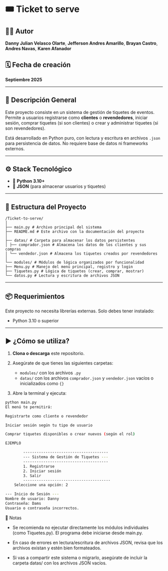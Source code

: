 # 🎟️ Ticket to serve

## 👨‍💻 Autor
**Danny Julian Velasco Olarte**,
**Jefferson Andres Amarillo**,
**Brayan Castro**,
**Andres Navas**,
**Karen Afanador**

## 🗓️ Fecha de creación
**Septiembre 2025**

---

## 📝 Descripción General

Este proyecto consiste en un sistema de gestión de tiquetes de eventos. Permite a usuarios registrarse como **clientes** o **revendedores**, iniciar sesión, comprar tiquetes (si son clientes) o crear y administrar tiquetes (si son revendedores).

Está desarrollado en Python puro, con lectura y escritura en archivos `.json` para persistencia de datos. No requiere base de datos ni frameworks externos.

---

## ⚙️ Stack Tecnológico

- 🐍 **Python 3.10+**
- 📄 **JSON** (para almacenar usuarios y tiquetes)

---

## 📁 Estructura del Proyecto

```
/Ticket-to-serve/
│
├── main.py # Archivo principal del sistema
├── README.md # Este archivo con la documentación del proyecto
│
├── datas/ # Carpeta para almacenar los datos persistentes
│ ├── comprador.json # Almacena los datos de los clientes y sus compras
│ └── vendedor.json # Almacena los tiquetes creados por revendedores
│
└── modules/ # Módulos de lógica organizados por funcionalidad
├── Menu.py # Manejo del menú principal, registro y login
├── Tiquetes.py # Lógica de tiquetes (crear, comprar, mostrar)
└── datos.py # Lectura y escritura de archivos JSON
```


---

## 📦 Requerimientos

Este proyecto no necesita librerías externas. Solo debes tener instalado:

- Python 3.10 o superior

---

## ▶️ ¿Cómo se utiliza?

1. **Clona o descarga** este repositorio.
2. Asegúrate de que tienes las siguientes carpetas:
   - `modules/` con los archivos `.py`
   - `datas/` con los archivos `comprador.json` y `vendedor.json` vacíos o inicializados como `{}`

3. Abre la terminal y ejecuta:

```bash
python main.py
El menú te permitirá:

Registrarte como cliente o revendedor

Iniciar sesión según tu tipo de usuario

Comprar tiquetes disponibles o crear nuevos (según el rol)

EJEMPLO

        --------------------------------------
        --- Sistema de Gestión de Tiquetes ---
        --------------------------------------
        1. Registrarse
        2. Iniciar sesión
        3. Salir
        ---------------------------------------
    Seleccione una opción: 2

--- Inicio de Sesión ---
Nombre de usuario: Danny
Contraseña: Dams
Usuario o contraseña incorrectos.

```
📌 Notas

- Se recomienda no ejecutar directamente los módulos individuales (como Tiquetes.py). El programa debe iniciarse desde main.py.

- En caso de errores en lectura/escritura de archivos JSON, revisa que los archivos existan y estén bien formateados.

- Si vas a compartir este sistema o migrarlo, asegúrate de incluir la carpeta datas/ con los archivos JSON vacíos.
